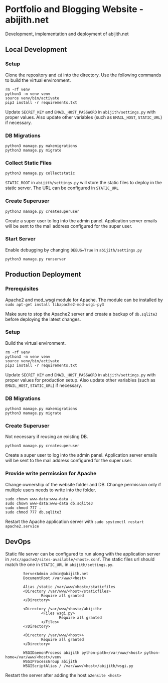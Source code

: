 # Portfolio and Blogging Website - abijith.net

Development, implementation and deployment of abijith.net
## Local Development

### Setup
Clone the repository and `cd` into the directory. Use the following commands to build the virtual environment.
```
rm -rf venv
python3 -m venv venv
source venv/bin/activate
pip3 install -r requirements.txt
```
Update `SECRET_KEY` and `EMAIL_HOST_PASSWORD` in `abijith/settings.py` with proper values. Also update other variables (such as `EMAIL_HOST`, `STATIC_URL`) if necessary.
### DB Migrations
```
python3 manage.py makemigrations
python3 manage.py migrate
```
### Collect Static Files
```
python3 manage.py collectstatic
```
`STATIC_ROOT` in `abijith/settings.py` will store the static files to deploy in the static server. The URL can be configured in `STATIC_URL`

### Create Superuser
```
python3 manage.py createsuperuser
```
Create a super user to log into the admin panel. Application server emails will be sent to the mail address configured for the super user.

### Start Server
Enable debugging by changing `DEBUG=True` in `abijith/settings.py`
```
python3 manage.py runserver
```

## Production Deployment

### Prerequisites
Apache2 and mod_wsgi module for Apache. The module can be installed by `sudo apt-get install libapache2-mod-wsgi-py3`

Make sure to stop the Apache2 server and create a backup of `db.sqlite3` before deploying the latest changes.

### Setup
Build the virtual environment.
```
rm -rf venv
python3 -m venv venv
source venv/bin/activate
pip3 install -r requirements.txt
```
Update `SECRET_KEY` and `EMAIL_HOST_PASSWORD` in `abijith/settings.py` with proper values for production setup. Also update other variables (such as `EMAIL_HOST`, `STATIC_URL`) if necessary.

### DB Migrations
```
python3 manage.py makemigrations
python3 manage.py migrate
```
### Create Superuser
Not necessary if reusing an existing DB.
```
python3 manage.py createsuperuser
```
Create a super user to log into the admin panel. Application server emails will be sent to the mail address configured for the super user.

### Provide write permission for Apache
Change ownership of the website folder and DB. Change permission only if multiple users needs to write into the folder.
```
sudo chown www-data:www-data .
sudo chown www-data:www-data db.sqlite3
sudo chmod 777 .
sudo chmod 777 db.sqlite3
```
Restart the Apache application server with `sudo systemctl restart apache2.service`

## DevOps
Static file server can be configured to run along with the application server in `/etc/apache2/sites-available/<host>.conf`. The static files url should match the one in `STATIC_URL` in `abijith/settings.py`.
```
        ServerAdmin admin@abijith.net
        DocumentRoot /var/www/<host>

        Alias /static /var/www/<host>/staticfiles
        <Directory /var/www/<host>/staticfiles>
                Require all granted
        </Directory>

        <Directory /var/www/<host>/abijith>
                <Files wsgi.py>
                        Require all granted
                </Files>
        </Directory>

        <Directory /var/www/<host>>
                Require all granted
        </Directory>

        WSGIDaemonProcess abijith python-path=/var/www/<host> python-home=/var/www/<host>/venv
        WSGIProcessGroup abijith
        WSGIScriptAlias / /var/www/<host>/abijith/wsgi.py
```
Restart the server after adding the host `a2ensite <host>`
